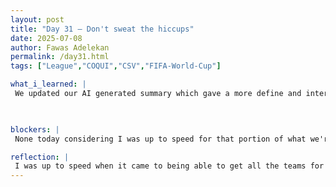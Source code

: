 ```yaml
---
layout: post
title: "Day 31 – Don't sweat the hiccups"
date: 2025-07-08
author: Fawas Adelekan
permalink: /day31.html
tags: ["League","COQUI","CSV","FIFA-World-Cup"]

what_i_learned: |
 We updated our AI generated summary which gave a more define and interactive tune when it came to how the matches are announced. I worked on trying to figure out how much tokens would be used so it would still be consiced yet be able to display the information throughout. Decided that coqui was going to be the model used in order to generate that text to speech and then planned on how we'll use our voices to be able to have that as the audio. Worked on finding a way to generate all the team within a certain league that's being responsible. 

 

blockers: |
 None today considering I was up to speed for that portion of what we're doing. 

reflection: |
 I was up to speed when it came to being able to get all the teams for a certain league that's being played. Understanding how to figure out the audio production is going to be tricky but I'm sure with our mentor we'll be able to figure it out. Then when it comes to that approach I'll be prepared and thus figured out what I wanted to do for that day. I feel accomplished with getting all the hiccups so far out of the way which we didn't think about prior.
---
```

